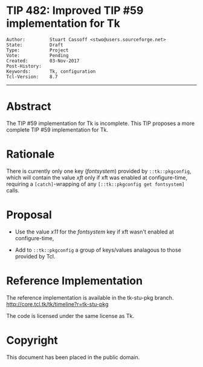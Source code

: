 # TIP 482: Improved TIP #59 implementation for Tk
	Author:         Stuart Cassoff <stwo@users.sourceforge.net>
	State:          Draft
	Type:           Project
	Vote:           Pending
	Created:        03-Nov-2017
	Post-History:   
	Keywords:       Tk, configuration
	Tcl-Version:    8.7
-----
# Abstract

The TIP #59 implementation for Tk is incomplete.
This TIP proposes a more complete TIP #59 implementation for Tk.

# Rationale

There is currently only one key (_fontsystem_) provided by `::tk::pkgconfig`,
which will contain the value _xft_ only if xft was enabled at configure-time,
requiring a `[catch]`-wrapping of any `[::tk::pkgconfig get fontsystem]` calls.

# Proposal

* Use the value _x11_ for the _fontsystem_ key if xft wasn't enabled at configure-time,

* Add to `::tk::pkgconfig` a group of keys/values analagous to those provided by Tcl.

# Reference Implementation

The reference implementation is available in the tk-stu-pkg branch. <http://core.tcl.tk/tk/timeline?r=tk-stu-pkg>

The code is licensed under the same license as Tk.

# Copyright

This document has been placed in the public domain.

